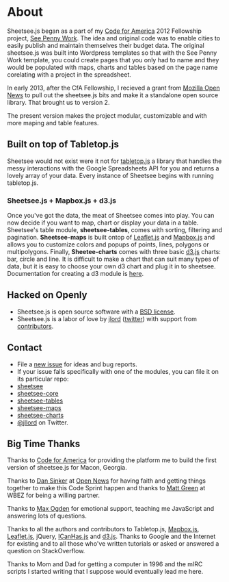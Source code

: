 # About

Sheetsee.js began as a part of my [Code for America](http://www.codeforamerica.org) 2012 Fellowship project, [See Penny Work](http://www.seepennywork.in). The idea and original code was to enable cities to easily publish and maintain themselves their budget data. The original sheetsee.js was built into Wordpress templates so that with the See Penny Work template, you could create pages that you only had to name and they would be populated with maps, charts and tables based on the page name corelating with a project in the spreadsheet.

In early 2013, after the CfA Fellowship, I recieved a grant from [Mozilla Open News](http://opennews.org/) to pull out the sheetsee.js bits and make it a standalone open source library. That brought us to version 2.

The present version makes the project modular, customizable and with more maping and table features.

## Built on top of Tabletop.js
Sheetsee would not exist were it not for [tabletop.js](https://github.com/jsoma/tabletop) a library that handles the messy interactions with the Google Spreadsheets API for you and returns a lovely array of your data. Every instance of Sheetsee begins with running tabletop.js.

### Sheetsee.js + Mapbox.js + d3.js
Once you've got the data, the meat of Sheetsee comes into play. You can now decide if you want to map, chart or display your data in a table. Sheetsee's table module, **sheetsee-tables**, comes with sorting, filtering and pagination. **Sheetsee-maps** is built ontop of [Leaflet.js](http://leafletjs.com/) and [Mapbox.js](https://www.mapbox.com/mapbox.js/) and allows you to customize colors and popups of points, lines, polygons or multipolygons. Finally, **Sheetee-charts** comes with three basic [d3.js](http://d3js.org) charts: bar, circle and line. It is difficult to make a chart that can suit many types of data, but it is easy to choose your own d3 chart and plug it in to sheetsee. Documentation for creating a d3 module is [here](docs/custom-chart.md).

## Hacked on Openly
- Sheetsee.js is open source software with a [BSD license](docs/license.md).
- Sheetsee.js is a labor of love by [jlord](http://www.github.com/jlord) ([twitter](http://www.twitter.com/jllord)) with support from [contributors](https://github.com/jlord/sheetsee.js/graphs/contributors).

## Contact
- File a [new issue](https://github.com/jlord/sheetsee.js/issues/new) for ideas and bug reports.
- If your issue falls specifically with one of the modules, you can file it on its particular repo:
 - [sheetsee](http://www.github.com/jlord/sheetsee/issues/new)
 - [sheetsee-core](http://www.github.com/jlord/sheetsee-core/issues/new)
 - [sheetsee-tables](http://www.github.com/jlord/sheetsee-tables/issues/new)
 - [sheetsee-maps](http://www.github.com/jlord/sheetsee-maps/issues/new)
 - [sheetsee-charts](http://www.github.com/jlord/sheetsee-charts/issues/new)
- [@jllord](http://www.twitter.com/jllord) on Twitter.

## Big Time Thanks

Thanks to [Code for America](http://www.codeforamerica.org) for providing the platform me to build the first version of sheetsee.js for Macon, Georgia.

Thanks to [Dan Sinker](http://www.twitter.com/dansinker) at [Open News](http://www.mozillaopennews.org/) for having faith and getting things together to make this Code Sprint happen and thanks to [Matt Green](https://twitter.com/whatsnewmedia) at WBEZ for being a willing partner.

Thanks to [Max Ogden](http://www.twitter.com/maxogden) for emotional support, teaching me JavaScript and answering lots of questions.

Thanks to all the authors and contributors to Tabletop.js, [Mapbox.js](https://www.mapbox.com/mapbox.js/), [Leaflet.js](http://leafletjs.com/), jQuery, [ICanHas.js](http://icanhazjs.com/) and [d3.js](http://d3js.org). Thanks to Google and the Internet for existing and to all those who've written tutorials or asked or answered a question on StackOverflow.

Thanks to Mom and Dad for getting a computer in 1996 and the mIRC scripts I started writing that I suppose would eventually lead me here.
